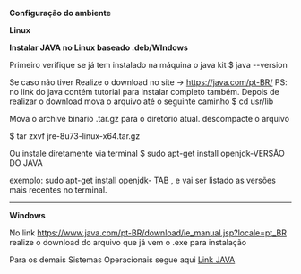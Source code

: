 **Configuração do ambiente**

**Linux**

**Instalar JAVA no Linux baseado .deb/WIndows**

Primeiro verifique se já tem instalado na máquina o java kit
$ java --version   

Se caso não tiver
Realize o download no site -> https://java.com/pt-BR/
PS: no link do java contém tutorial para instalar completo também.
Depois de realizar o download mova o arquivo até o seguinte caminho
$ cd usr/lib

Mova o archive binário .tar.gz para o diretório atual.
descompacte o arquivo

$ tar zxvf jre-8u73-linux-x64.tar.gz

Ou instale diretamente via terminal
$ sudo apt-get install openjdk-VERSÃO DO JAVA

exemplo: sudo apt-get install openjdk- TAB , e vai ser listado as versões mais recentes no terminal.

---

**Windows**

No link https://www.java.com/pt-BR/download/ie_manual.jsp?locale=pt_BR
realize o download do arquivo que já vem o .exe para instalação

Para os demais Sistemas Operacionais segue aqui [Link JAVA](https://www.java.com/pt-BR/download/manual.jsp)
